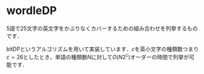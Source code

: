 # wordleDP
5語で25文字の英文字をかぶりなくカバーするための組み合わせを列挙するものです．

bitDPというアルゴリズムを用いて実装しています．$c$を英小文字の種類数つまり$c=26$としたとき，単語の種類数$N$に対して$O(N2^c)$オーダーの時間で列挙が可能です．
